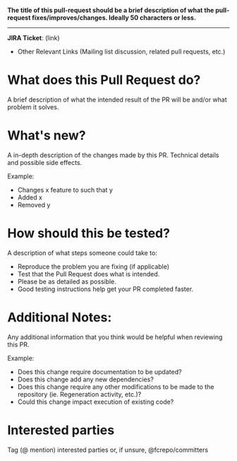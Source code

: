 **The title of this pull-request should be a brief description of what the pull-request fixes/improves/changes. Ideally 50 characters or less.**
* * *

**JIRA Ticket**: (link)

* Other Relevant Links (Mailing list discussion, related pull requests, etc.)

# What does this Pull Request do?
A brief description of what the intended result of the PR will be and/or what problem it solves.

# What's new?
A in-depth description of the changes made by this PR. Technical details and possible side effects.

Example:
* Changes x feature to such that y
* Added x
* Removed y

# How should this be tested?

A description of what steps someone could take to:
* Reproduce the problem you are fixing (if applicable)
* Test that the Pull Request does what is intended.
* Please be as detailed as possible.
* Good testing instructions help get your PR completed faster.


# Additional Notes:
Any additional information that you think would be helpful when reviewing this PR.

Example:
* Does this change require documentation to be updated? 
* Does this change add any new dependencies? 
* Does this change require any other modifications to be made to the repository (ie. Regeneration activity, etc.)? 
* Could this change impact execution of existing code?

# Interested parties
Tag (@ mention) interested parties or, if unsure, @fcrepo/committers
